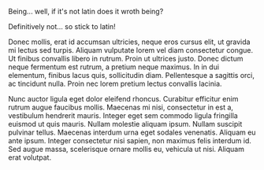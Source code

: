 Being... well, if it's not latin does it wroth being?

Definitively not... so stick to latin!

Donec mollis, erat id accumsan ultricies, neque eros cursus elit, ut gravida mi lectus sed turpis. Aliquam vulputate lorem vel diam consectetur congue. Ut finibus convallis libero in rutrum. Proin ut ultrices justo. Donec dictum neque fermentum est rutrum, a pretium neque maximus. In in dui elementum, finibus lacus quis, sollicitudin diam. Pellentesque a sagittis orci, ac tincidunt nulla. Proin nec lorem pretium lectus convallis lacinia.

Nunc auctor ligula eget dolor eleifend rhoncus. Curabitur efficitur enim rutrum augue faucibus mollis. Maecenas mi nisi, consectetur in est a, vestibulum hendrerit mauris. Integer eget sem commodo ligula fringilla euismod ut quis mauris. Nullam molestie aliquam ipsum. Nullam suscipit pulvinar tellus. Maecenas interdum urna eget sodales venenatis. Aliquam eu ante ipsum. Integer consectetur nisi sapien, non maximus felis interdum id. Sed augue massa, scelerisque ornare mollis eu, vehicula ut nisi. Aliquam erat volutpat.
